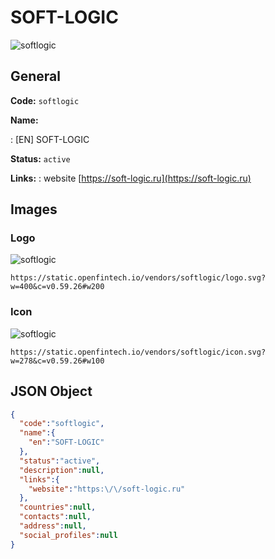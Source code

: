 
# SOFT-LOGIC 
![softlogic](https://static.openfintech.io/vendors/softlogic/logo.svg?w=400&c=v0.59.26#w200)  

## General 
 
**Code:** `softlogic` 
 
**Name:** 
 
:	[EN] SOFT-LOGIC 
 
**Status:** `active` 
 
**Links:** 
: website [https://soft-logic.ru](https://soft-logic.ru) 
 

## Images 

### Logo 
 
![softlogic](https://static.openfintech.io/vendors/softlogic/logo.svg?w=400&c=v0.59.26#w200)  

```
https://static.openfintech.io/vendors/softlogic/logo.svg?w=400&c=v0.59.26#w200
```  

### Icon 
 
![softlogic](https://static.openfintech.io/vendors/softlogic/icon.svg?w=278&c=v0.59.26#w100)  

```
https://static.openfintech.io/vendors/softlogic/icon.svg?w=278&c=v0.59.26#w100
```  

## JSON Object 

```json
{
  "code":"softlogic",
  "name":{
    "en":"SOFT-LOGIC"
  },
  "status":"active",
  "description":null,
  "links":{
    "website":"https:\/\/soft-logic.ru"
  },
  "countries":null,
  "contacts":null,
  "address":null,
  "social_profiles":null
}
```  
